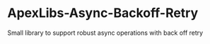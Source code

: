 # ApexLibs-Async-Backoff-Retry
Small library to support robust async operations with back off retry
